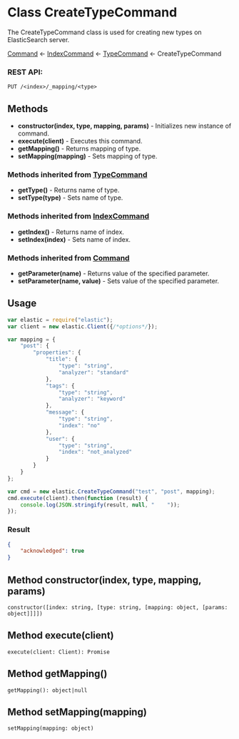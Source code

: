 # Class CreateTypeCommand

The CreateTypeCommand class is used for creating new types on ElasticSearch server.

[Command](command.md) ← [IndexCommand](index_command.md) ← 
[TypeCommand](type_command.md) ← CreateTypeCommand

### REST API:
```
PUT /<index>/_mapping/<type>
```

## Methods
* **constructor(index, type, mapping, params)** - Initializes new instance of command.
* **execute(client)** - Executes this command.
* **getMapping()** - Returns mapping of type.
* **setMapping(mapping)** - Sets mapping of type.

### Methods inherited from [TypeCommand](type_command.md)
* **getType()** - Returns name of type.
* **setType(type)** - Sets name of type.

### Methods inherited from [IndexCommand](index_command.md)
* **getIndex()** - Returns name of index.
* **setIndex(index)** - Sets name of index.

### Methods inherited from [Command](command.md)
* **getParameter(name)** - Returns value of the specified parameter.
* **setParameter(name, value)** - Sets value of the specified parameter.

## Usage
```javascript
var elastic = require("elastic");
var client = new elastic.Client({/*options*/});

var mapping = {
    "post": {
        "properties": {
            "title": {
                "type": "string",
                "analyzer": "standard"
            },
            "tags": {
                "type": "string",
                "analyzer": "keyword"
            },
            "message": {
                "type": "string",
                "index": "no"
            },
            "user": {
                "type": "string",
                "index": "not_analyzed"
            }
        }
    }
};

var cmd = new elastic.CreateTypeCommand("test", "post", mapping);
cmd.execute(client).then(function (result) {
    console.log(JSON.stringify(result, null, "    "));
});
```

### Result
```json
{
    "acknowledged": true
}
```

## Method constructor(index, type, mapping, params)
```
constructor([index: string, [type: string, [mapping: object, [params: object]]]])
```

## Method execute(client)
```
execute(client: Client): Promise
```

## Method getMapping()
```
getMapping(): object|null
```

## Method setMapping(mapping)
```
setMapping(mapping: object)
```
